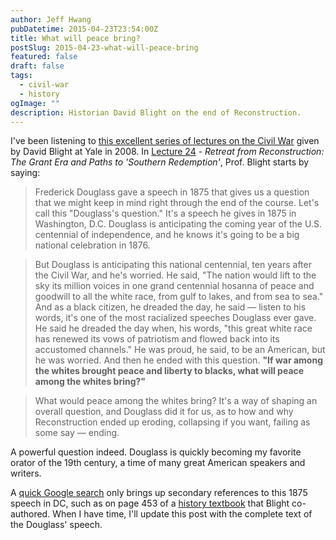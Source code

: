 ```yaml
---
author: Jeff Hwang
pubDatetime: 2015-04-23T23:54:00Z
title: What will peace bring?
postSlug: 2015-04-23-what-will-peace-bring
featured: false
draft: false
tags:
  - civil-war
  - history
ogImage: ""
description: Historian David Blight on the end of Reconstruction.
---
```

I've been listening to [this excellent series of lectures on the Civil War](http://oyc.yale.edu/history/hist-119) given by David Blight at Yale in 2008. In [Lecture 24](http://oyc.yale.edu/transcript/565/hist-119) - *Retreat from Reconstruction: The Grant Era and Paths to 'Southern Redemption'*, Prof. Blight starts by saying:

> Frederick Douglass gave a speech in 1875 that gives us a question that we might keep in mind right through the end of the course. Let's call this "Douglass's question." It's a speech he gives in 1875 in Washington, D.C. Douglass is anticipating the coming year of the U.S. centennial of independence, and he knows it's going to be a big national celebration in 1876.

>But Douglass is anticipating this national centennial, ten years after the Civil War, and he's worried. He said, "The nation would lift to the sky its million voices in one grand centennial hosanna of peace and goodwill to all the white race, from gulf to lakes, and from sea to sea." And as a black citizen, he dreaded the day, he said — listen to his words, it's one of the most racialized speeches Douglass ever gave. He said he dreaded the day when, his words, "this great white race has renewed its vows of patriotism and flowed back into its accustomed channels." He was proud, he said, to be an American, but he was worried. And then he ended with this question. **"If war among the whites brought peace and liberty to blacks, what will peace among the whites bring?"**

> What would peace among the whites bring? It's a way of shaping an overall question, and Douglass did it for us, as to how and why Reconstruction ended up eroding, collapsing if you want, failing as some say — ending.

A powerful question indeed. Douglass is quickly becoming my favorite orator of the 19th century, a time of many great American speakers and writers.

A [quick Google search](https://www.google.com/#q=douglass+one+grand+centennial+hosanna+of+peace+and+goodwill+to+all+the+white+race%2C+from+gulf+to+lakes%2C+and+from+sea+to+sea) only brings up secondary references to this 1875 speech in DC, such as on page 453 of a [history textbook](http://www.amazon.com/People-Nation-History-United-States-ebook/dp/B00B7JK1NE) that Blight co-authored. When I have time, I'll update this post with the complete text of the Douglass' speech.
